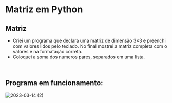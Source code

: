 # Matriz em Python
## Matriz
 * Criei um programa que declara uma matriz de dimensão 3×3 e preenchi com valores lidos pelo teclado.
No final mostrei a matriz completa com o valores e na formatação correta.
* Coloquei a soma dos numeros pares, separados em uma lista.
<br/>

## Programa em funcionamento:
![2023-03-14 (2)](https://user-images.githubusercontent.com/91918988/225188627-b8fa1a09-31e4-4ead-adca-860505d6b976.png)



